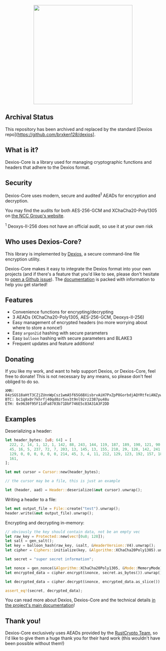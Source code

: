 <p align="center">
  <img src="https://github.com/brxken128/dexios/raw/master/long-logo.png" width="320" />
</p>

## Archival Status

This repository has been archived and replaced by the standard [Dexios repo](https://github.com/brxken128/dexios].

## What is it?

Dexios-Core is a library used for managing cryptographic functions and headers that adhere to the Dexios format.

## Security

Dexios-Core uses modern, secure and audited<sup>1</sup> AEADs for encryption and decryption.

You may find the audits for both AES-256-GCM and XChaCha20-Poly1305 on [the NCC Group's website](https://research.nccgroup.com/2020/02/26/public-report-rustcrypto-aes-gcm-and-chacha20poly1305-implementation-review/).

<sup>1</sup> Deoxys-II-256 does not have an official audit, so use it at your own risk

## Who uses Dexios-Core?

This library is implemented by [Dexios](https://github.com/brxken128/dexios), a secure command-line file encryption utility.

Dexios-Core makes it easy to integrate the Dexios format into your own projects (and if there's a feature that you'd like to see, please don't hesitate to [open a Github issue](https://github.com/brxken128/dexios-core/issues)). The [documentation](https://docs.rs/dexios-core/latest/dexios_core/) is packed with information to help you get started!

## Features

* Convenience functions for encrypting/decrypting
* 3 AEADs (XChaCha20-Poly1305, AES-256-GCM, Deoxys-II-256)
* Easy management of encrypted headers (no more worrying about where to store a nonce!)
* Easy `argon2id` hashing with secure parameters
* Easy `balloon` hashing with secure parameters and BLAKE3
* Frequent updates and feature additions!

## Donating

If you like my work, and want to help support Dexios, or Dexios-Core, feel free to donate! This is not necessary by any means, so please don't feel obliged to do so.

```
XMR: 84zSGS18aHtT3CZjZUnnWpCsz1wmA5f65G6BXisbrvAiH7PxZpP8GorbdjAQYRtfeiANZywwUPjZcHu8eXJeWdafJQFK46G
BTC: bc1q8x0r7khrfj40qd0zr5xv3t9nl92rz2387pu48u
ETH: 0x9630f95F11dFa8703b71DbF746E5c83A31A3F2DD
```


## Examples

Deserializing a header:

```rust
let header_bytes: [u8; 64] = [
  222, 2, 14, 1, 12, 1, 142, 88, 243, 144, 119, 187, 189, 190, 121, 90, 211, 56, 185, 14, 76,
  45, 16, 5, 237, 72, 7, 203, 13, 145, 13, 155, 210, 29, 128, 142, 241, 233, 42, 168, 243,
  129, 0, 0, 0, 0, 0, 0, 214, 45, 3, 4, 11, 212, 129, 123, 192, 157, 185, 109, 151, 225, 233,
  161,
];

let mut cursor = Cursor::new(header_bytes);

// the cursor may be a file, this is just an example

let (header, aad) = Header::deserialize(&mut cursor).unwrap();
```
Writing a header to a file:

```rust
let mut output_file = File::create("test").unwrap();
header.write(&mut output_file).unwrap();
```

Encrypting and decrypting in-memory:

```rust
// obviously the key should contain data, not be an empty vec
let raw_key = Protected::new(vec![0u8; 128]);
let salt = gen_salt();
let key = balloon_hash(raw_key, &salt, &HeaderVersion::V4).unwrap();
let cipher = Ciphers::initialize(key, &Algorithm::XChaCha20Poly1305).unwrap();

let secret = "super secret information";

let nonce = gen_nonce(&Algorithm::XChaCha20Poly1305, &Mode::MemoryMode);
let encrypted_data = cipher.encrypt(&nonce, secret.as_bytes()).unwrap();

let decrypted_data = cipher.decrypt(&nonce, encrypted_data.as_slice()).unwrap();

assert_eq!(secret, decrypted_data);
```

You can read more about Dexios, Dexios-Core and the technical details [in the project's main documentation](https://brxken128.github.io/dexios/)!

## Thank you!

Dexios-Core exclusively uses AEADs provided by the [RustCrypto Team](https://github.com/RustCrypto), so I'd like to give them a huge thank you for their hard work (this wouldn't have been possible without them!)
